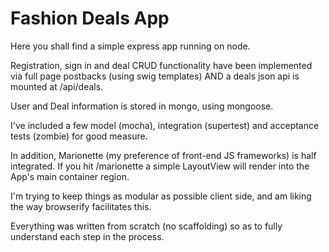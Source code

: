 # Fashion Deals App

Here you shall find a simple express app running on node.

Registration, sign in and deal CRUD functionality have been implemented via full page postbacks (using swig templates) AND a deals json api is mounted at /api/deals.

User and Deal information is stored in mongo, using mongoose.

I've included a few model (mocha), integration (supertest) and acceptance tests (zombie) for good measure.

In addition, Marionette (my preference of front-end JS frameworks) is half integrated. If you hit /marionette a simple LayoutView will render into the App's main container region.

I'm trying to keep things as modular as possible client side, and am liking the way browserify facilitates this.

Everything was written from scratch (no scaffolding) so as to fully understand each step in the process.
